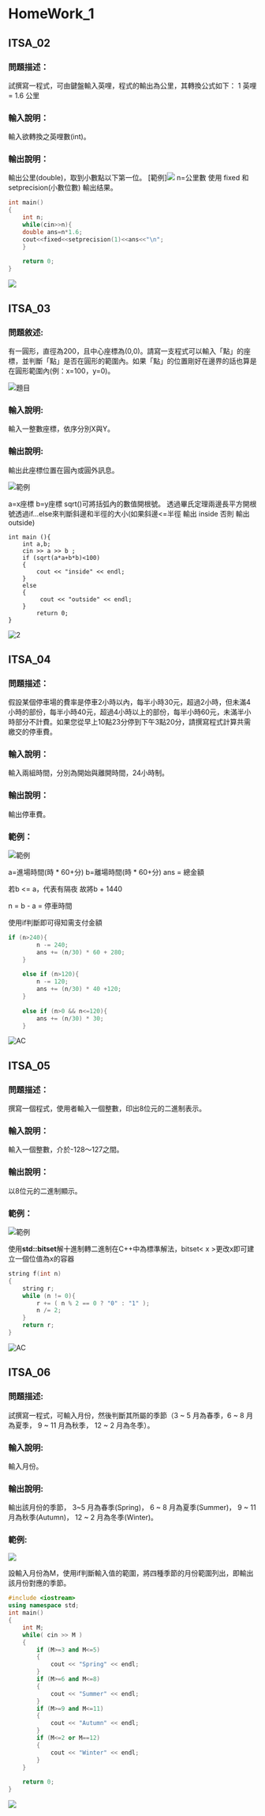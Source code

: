 # **HomeWork_1**

## **ITSA_02**
### 問題描述：
試撰寫一程式，可由鍵盤輸入英哩，程式的輸出為公里，其轉換公式如下：
1 英哩= 1.6 公里

### 輸入說明：
輸入欲轉換之英哩數(int)。

### 輸出說明：
輸出公里(double)，取到小數點以下第一位。
[範例]![](https://i.imgur.com/BK4HoIP.png)
n=公里數
使用 fixed 和 setprecision(小數位數) 輸出结果。

```cpp
int main()
{
    int n;
    while(cin>>n){
    double ans=n*1.6; 
    cout<<fixed<<setprecision(1)<<ans<<"\n";
    }
     
    return 0;   
}

```
![](https://i.imgur.com/mC4vojR.png)


## **ITSA_03**
### 問題敘述:
有一圓形，直徑為200，且中心座標為(0,0)。請寫一支程式可以輸入「點」的座標，並判斷「點」是否在圓形的範圍內。如果「點」的位置剛好在邊界的話也算是在圓形範圍內(例：x=100，y=0)。

![題目](https://i.imgur.com/wyAwvAt.png)

### 輸入說明:
輸入一整數座標，依序分別X與Y。
### 輸出說明:
輸出此座標位置在圓內或圓外訊息。

![範例](https://i.imgur.com/xuKxIXR.png)

a=x座標
b=y座標
sqrt()可將括弧內的數值開根號。
透過畢氏定理兩邊長平方開根號透過if...else來判斷斜邊和半徑的大小(如果斜邊<=半徑 輸出 inside 否則 輸出outside)



```
int main (){  
    int a,b;  
    cin >> a >> b ;  
    if (sqrt(a*a+b*b)<100)  
    {  
        cout << "inside" << endl;  
    }  
    else  
    {  
         cout << "outside" << endl;  
    }  
        return 0;  
}  
```
![2](https://i.imgur.com/8BtvlSz.png)

## **ITSA_04**
### 問題描述：
假設某個停車場的費率是停車2小時以內，每半小時30元，超過2小時，但未滿4小時的部份，每半小時40元，超過4小時以上的部份，每半小時60元，未滿半小時部分不計費。如果您從早上10點23分停到下午3點20分，請撰寫程式計算共需繳交的停車費。
### 輸入說明：
輸入兩組時間，分別為開始與離開時間，24小時制。
### 輸出說明：
輸出停車費。
### 範例：
![範例](https://i.imgur.com/ASUwTO6.png)

a=進場時間(時 * 60+分)
b=離場時間(時 * 60+分)
ans = 總金額

若b <= a，代表有隔夜
故將b + 1440

n = b - a = 停車時間

使用if判斷即可得知需支付金額

```cpp
if (n>240){
        n -= 240;
        ans += (n/30) * 60 + 280;
    }
    
    else if (n>120){
        n -= 120;
        ans += (n/30) * 40 +120;
    }
    
    else if (n>0 && n<=120){
        ans += (n/30) * 30;
    }
```
![AC](https://i.imgur.com/ap64u5d.png)

## **ITSA_05**
### 問題描述：
撰寫一個程式，使用者輸入一個整數，印出8位元的二進制表示。
### 輸入說明：
輸入一個整數，介於-128～127之間。
### 輸出說明：
以8位元的二進制顯示。
### 範例：
![範例](https://i.imgur.com/ljyuOxm.png)

使用**std::bitset**解十進制轉二進制在C++中為標準解法，bitset< x >更改x即可建立一個位值為x的容器
```cpp
string f(int n)
{
    string r;
    while (n != 0){
        r += ( n % 2 == 0 ? "0" : "1" );
        n /= 2;
    }
    return r;
}
```
![AC](https://i.imgur.com/d5B4ycd.png)


## **ITSA_06**
### 問題描述:
試撰寫一程式，可輸入月份，然後判斷其所屬的季節（3 ~ 5 月為春季，6 ~ 8 月為夏季， 9 ~ 11 月為秋季， 12 ~ 2 月為冬季）。
### 輸入說明:
輸入月份。
### 輸出說明:
輸出該月份的季節， 3~5 月為春季(Spring)， 6 ~ 8 月為夏季(Summer)， 9 ~ 11 月為秋季(Autumn)， 12 ~ 2 月為冬季(Winter)。
### 範例:
![](https://i.imgur.com/wHcZ49L.png)

設輸入月份為M，使用if判斷輸入值的範圍，將四種季節的月份範圍列出，即輸出該月份對應的季節。
```cpp
#include <iostream>    
using namespace std;    
int main()    
{    
    int M;    
    while( cin >> M )    
    {    
        if (M>=3 and M<=5)    
        {    
            cout << "Spring" << endl;    
        }    
        if (M>=6 and M<=8)    
        {    
            cout << "Summer" << endl;     
        }    
        if (M>=9 and M<=11)    
        {    
            cout << "Autumn" << endl;    
        }    
        if (M<=2 or M==12)    
        {    
            cout << "Winter" << endl;    
        }    
    }    
        
    return 0;    
}  
```
![](https://i.imgur.com/2cUq4Xt.png)


